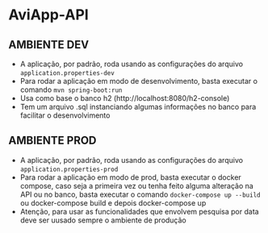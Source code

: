 # AviApp-API

## AMBIENTE DEV
- A aplicação, por padrão, roda usando as configurações do arquivo `application.properties-dev`
- Para rodar a aplicação em modo de desenvolvimento, basta executar o comando `mvn spring-boot:run`
- Usa como base o banco h2 (http://localhost:8080/h2-console) 
- Tem um arquivo .sql instanciando algumas informações no banco para facilitar o desenvolvimento

## AMBIENTE PROD
- A aplicação, por padrão, roda usando as configurações do arquivo `application.properties-prod`
- Para rodar a aplicação em modo de prod, basta executar o docker compose, caso seja a primeira vez ou tenha feito alguma alteração na API ou no banco, basta executar o comando `docker-compose up --build` ou docker-compose build e depois docker-compose up
- Atenção, para usar as funcionalidades que envolvem pesquisa por data deve ser uusado sempre o ambiente de produção